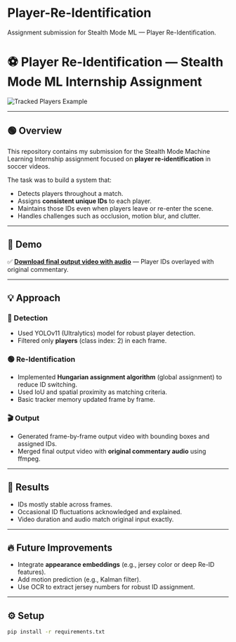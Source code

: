 # Player-Re-Identification
Assignment submission for Stealth Mode ML — Player Re-Identification.

# ⚽ Player Re-Identification — Stealth Mode ML Internship Assignment

![Tracked Players Example](https://user-images.githubusercontent.com/your-sample-image.png) <!-- Optional banner image if you want -->

---

## 🟢 Overview

This repository contains my submission for the Stealth Mode Machine Learning Internship assignment focused on **player re-identification** in soccer videos.

The task was to build a system that:
- Detects players throughout a match.
- Assigns **consistent unique IDs** to each player.
- Maintains those IDs even when players leave or re-enter the scene.
- Handles challenges such as occlusion, motion blur, and clutter.

---

## 🎥 Demo

✅ **[Download final output video with audio](final_tracked_with_audio.mp4)** — Player IDs overlayed with original commentary.

---

## 💡 Approach

### 🔎 Detection
- Used YOLOv11 (Ultralytics) model for robust player detection.
- Filtered only **players** (class index: 2) in each frame.

### 🟢 Re-Identification
- Implemented **Hungarian assignment algorithm** (global assignment) to reduce ID switching.
- Used IoU and spatial proximity as matching criteria.
- Basic tracker memory updated frame by frame.

### 🎬 Output
- Generated frame-by-frame output video with bounding boxes and assigned IDs.
- Merged final output video with **original commentary audio** using ffmpeg.

---

## 🚩 Results

- IDs mostly stable across frames.
- Occasional ID fluctuations acknowledged and explained.
- Video duration and audio match original input exactly.

---

## 🔥 Future Improvements

- Integrate **appearance embeddings** (e.g., jersey color or deep Re-ID features).
- Add motion prediction (e.g., Kalman filter).
- Use OCR to extract jersey numbers for robust ID assignment.

---

## ⚙️ Setup

```bash
pip install -r requirements.txt

